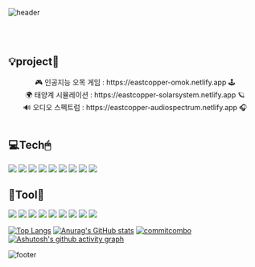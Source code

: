 ![header](https://capsule-render.vercel.app/api?type=waving&color=0:020F52,50:20BDFF,100:A5FECB&height=300&section=header&text=ldh7228&fontColor=ffffff&fontAlignY=40&fontSize=100&desc=(ﾉ◕ヮ◕)ﾉ*:･ﾟ✧&descAlignY=65&descSize=40&animation=scaleIn&rotate=-30)

<br />
<br />
  <h2>💡project📄</h2>
  <div align="center">
    🎮 인공지능 오목 게임 : https://eastcopper-omok.netlify.app 🕹
    <br />
    🌍 태양계 시뮬레이션 : https://eastcopper-solarsystem.netlify.app 🪐
    <br />
    🔊 오디오 스펙트럼 : https://eastcopper-audiospectrum.netlify.app 🎧
  </div>

<br />
  <h2>💻Tech🖱</h2>
  <a href="#"><img src="https://img.shields.io/badge/JavaScript-F7DF1E?style=flat&logo=JavaScript&logoColor=black"/></a>
  <a href="#"><img src="https://img.shields.io/badge/TypeScript-3655FF?style=flat&logo=TypeScript&logoColor=black"/></a>
  <a href="#"><img src="https://img.shields.io/badge/CSS-1572B6?style=flat&logo=CSS3&logoColor=white"/></a>
  <a href="#"><img src="https://img.shields.io/badge/HTML5-E34F26?style=flat&logo=HTML5&logoColor=white"/></a>
  <a href="#"><img src="https://img.shields.io/badge/C-A8B9CC?style=flat-square&logo=C&logoColor=white"/></a>
  <a href="#"><img src="https://img.shields.io/badge/Python-3776AB?style=flat-square&logo=Python&logoColor=white"/></a>
  <a href="#"><img src="https://img.shields.io/badge/React-61DAFB?style=flat-square&logo=React&logoColor=black"/></a>
  <a href="#"><img src="https://img.shields.io/badge/Three.js-000000?style=flat-square&logo=Three.js&logoColor=white"/></a>
  <a href="#"><img src="https://img.shields.io/badge/Node.js-339933?style=flat-square&logo=Node.js&logoColor=white"/></a>

<br />
  <h2>🔧Tool🔨</h2>
  <a href="#"><img src="https://img.shields.io/badge/GitKraken-179287?style=flat-square&logo=GitKraken&logoColor=white"/></a>
  <a href="#"><img src="https://img.shields.io/badge/Git-F05032?style=flat-square&logo=Git&logoColor=white"/></a>
  <a href="#"><img src="https://img.shields.io/badge/Atom-66595C?style=flat-square&logo=Atom&logoColor=white"/></a>
  <a href="#"><img src="https://img.shields.io/badge/Visual Studio-5C2D91?style=flat-square&logo=Visual-Studio&logoColor=white"/></a>
  <a href="#"><img src="https://img.shields.io/badge/Visual Studio Code-007ACC?style=flat-square&logo=Visual-Studio-Code&logoColor=white"/></a>
  <a href="#"><img src="https://img.shields.io/badge/Slack-4A154B?style=flat-square&logo=Slack&logoColor=white"/></a>
  <a href="#"><img src="https://img.shields.io/badge/Notion-000000?style=flat-square&logo=Notion&logoColor=white"/></a>
  <a href="#"><img src="https://img.shields.io/badge/Github-181717?style=flat-square&logo=Github&logoColor=white"/></a>
  <a href="#"><img src="https://img.shields.io/badge/Adobe XD-FF61F6?style=flat-square&logo=Adobe XD&logoColor=white"/></a>
 <br />
 
  [![Top Langs](https://github-readme-stats.vercel.app/api/top-langs/?username=eastcopper&show_icons=true&theme=algolia)](https://github.com/eastcopper/github-readme-stats)
  [![Anurag's GitHub stats](https://github-readme-stats.vercel.app/api?username=eastcopper&show_icons=true&theme=algolia&icon_color=1CB5E0)](https://github.com/eastcopper)
  [![commitcombo](http://commitcombo.com/theme?user=eastcopper&theme=DeepOcean&v=1)](https://github.com/eastcopper)
<br />
  [![Ashutosh's github activity graph](https://activity-graph.herokuapp.com/graph?username=eastcopper&theme=react-dark)](https://github.com/eastcopper/github-readme-activity-graph)
  
![footer](https://capsule-render.vercel.app/api?section=footer&type=waving&color=0:020F52,50:20BDFF,100:A5FECB&height=130)
